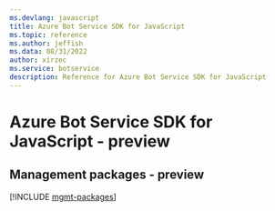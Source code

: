 ```yaml
---
ms.devlang: javascript
title: Azure Bot Service SDK for JavaScript
ms.topic: reference
ms.author: jeffish
ms.data: 08/31/2022
author: xirzec
ms.service: botservice
description: Reference for Azure Bot Service SDK for JavaScript
---
```

# Azure Bot Service SDK for JavaScript - preview

## Management packages - preview
[!INCLUDE [mgmt-packages](bot-service-mgmt-index.md)]